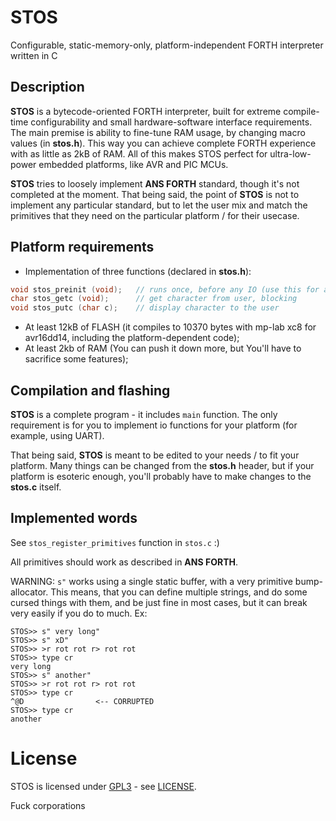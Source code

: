 # STOS

Configurable, static-memory-only, platform-independent FORTH interpreter written in C

## Description

**STOS** is a bytecode-oriented FORTH interpreter, built for extreme compile-time configurability and small hardware-software interface requirements.
The main premise is ability to fine-tune RAM usage, by changing macro values (in **stos.h**). This way you can achieve complete FORTH experience with as little as 2kB of RAM. All of this makes STOS perfect for ultra-low-power embedded platforms, like AVR and PIC MCUs.

**STOS** tries to loosely implement **ANS FORTH** standard, though it's not completed at the moment. That being said, the point of **STOS** is not to implement any particular standard, but to let the user mix and match the primitives that they need on the particular platform / for their usecase.

## Platform requirements

- Implementation of three functions (declared in **stos.h**):
```c
void stos_preinit (void);   // runs once, before any IO (use this for any platform-dependent initialization code)
char stos_getc (void);      // get character from user, blocking
void stos_putc (char c);    // display character to the user
```
- At least 12kB of FLASH (it compiles to 10370 bytes with mp-lab xc8 for avr16dd14, including the platform-dependent code);
- At least 2kb of RAM (You can push it down more, but You'll have to sacrifice some features);

## Compilation and flashing

**STOS** is a complete program - it includes `main` function. The only requirement is for you to implement io functions for your platform (for example, using UART).

That being said, **STOS** is meant to be edited to your needs / to fit your platform. Many things can be changed from the **stos.h** header, but if your platform is esoteric enough, you'll probably have to make changes to the **stos.c** itself.

## Implemented words

See `stos_register_primitives` function in `stos.c` :)

All primitives should work as described in **ANS FORTH**.

WARNING: `s"` works using a single static buffer, with a very primitive bump-allocator. This means, that you can define multiple strings, and do some
cursed things with them, and be just fine in most cases, but it can break very easily if you do to much. Ex:
```
STOS>> s" very long"
STOS>> s" xD"
STOS>> >r rot rot r> rot rot
STOS>> type cr
very long
STOS>> s" another"
STOS>> >r rot rot r> rot rot
STOS>> type cr
^@D                <-- CORRUPTED
STOS>> type cr
another
```

# License

STOS is licensed under [GPL3](https://www.gnu.org/licenses/gpl-3.0.txt) - see [LICENSE](LICENSE).

Fuck corporations
